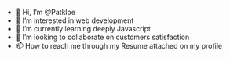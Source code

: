 - 👋 Hi, I’m @Patkloe
- 👀 I’m interested in web development
- 🌱 I’m currently learning deeply Javascript
- 💞️ I’m looking to collaborate on customers satisfaction
- 📫 How to reach me through my Resume attached on my profile

<!---
Patkloe/Patkloe is a ✨ special ✨ repository because its `README.md` (this file) appears on your GitHub profile.
You can click the Preview link to take a look at your changes.
--->
